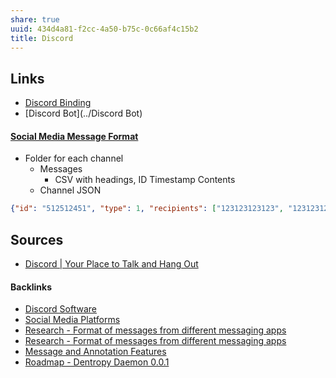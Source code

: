 ```yaml
---
share: true
uuid: 434d4a81-f2cc-4a50-b75c-0c66af4c15b2
title: Discord
---
```

## Links

* [Discord Binding](../1c376bfd-75ef-4c0d-9e23-3680653de55f)
* [Discord Bot](../Discord Bot)

#### [Social Media Message Format](../ea6dd9c4-c148-4631-af5f-63ffe73fceb3) 

* Folder for each channel
	* Messages
		* CSV with headings, ID	Timestamp	Contents
	* Channel JSON
``` json
{"id": "512512451", "type": 1, "recipients": ["123123123123", "12312312312351251251"]}
```


## Sources

* [Discord | Your Place to Talk and Hang Out](https://discord.com/)

#### Backlinks

* [Discord Software](/63094192-e57a-4c20-8540-d1c38b2e6a00)
* [Social Media Platforms](/5e30f762-9b65-479a-9d72-e84a5d9e12da)
* [Research - Format of messages from different messaging apps](/6af8ae27-bf2e-4228-aaba-d28f82f4e329)
* [Research - Format of messages from different messaging apps](/6af8ae27-bf2e-4228-aaba-d28f82f4e329)
* [Message and Annotation Features](/6552b8a8-8811-4f7d-b9ea-79973bb7babd)
* [Roadmap - Dentropy Daemon 0.0.1](/8d4d461f-49f7-4dbd-829f-807d0bb602df)